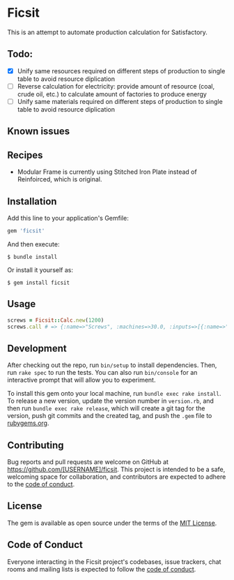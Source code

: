 # Ficsit

This is an attempt to automate production calculation for Satisfactory.

## Todo:

- [x] Unify same resources required on different steps of production to single table to avoid resource diplication
- [ ] Reverse calculation for electricity: provide amount of resource (coal, crude oil, etc.) to calculate amount of factories to produce energy
- [ ] Unify same materials required on different steps of production to single table to avoid resource diplication

## Known issues

## Recipes

- Modular Frame is currently using Stitched Iron Plate instead of Reinfoirced, which is original.

## Installation

Add this line to your application's Gemfile:

```ruby
gem 'ficsit'
```

And then execute:

    $ bundle install

Or install it yourself as:

    $ gem install ficsit

## Usage

```ruby
screws = Ficsit::Calc.new(1200)
screws.call # => {:name=>"Screws", :machines=>30.0, :inputs=>[{:name=>"Iron rod", :pieces_total=>300.0, :machines=>20.0}, {:name=>"Iron ingot", :pieces_total=>300.0, :machines=>10.0}, {:name=>"Iron", :pieces_total=>300.0, :machines=>10.0}]}
```

## Development

After checking out the repo, run `bin/setup` to install dependencies. Then, run `rake spec` to run the tests. You can also run `bin/console` for an interactive prompt that will allow you to experiment.

To install this gem onto your local machine, run `bundle exec rake install`. To release a new version, update the version number in `version.rb`, and then run `bundle exec rake release`, which will create a git tag for the version, push git commits and the created tag, and push the `.gem` file to [rubygems.org](https://rubygems.org).

## Contributing

Bug reports and pull requests are welcome on GitHub at https://github.com/[USERNAME]/ficsit. This project is intended to be a safe, welcoming space for collaboration, and contributors are expected to adhere to the [code of conduct](https://github.com/[USERNAME]/ficsit/blob/master/CODE_OF_CONDUCT.md).

## License

The gem is available as open source under the terms of the [MIT License](https://opensource.org/licenses/MIT).

## Code of Conduct

Everyone interacting in the Ficsit project's codebases, issue trackers, chat rooms and mailing lists is expected to follow the [code of conduct](https://github.com/[USERNAME]/ficsit/blob/master/CODE_OF_CONDUCT.md).
